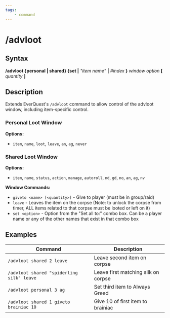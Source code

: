 ```yaml
---
tags:
    - command
---
```

# /advloot

## Syntax

**/advloot {personal | shared} {set |** _"item name"_ **|** _#index_ **}** _window option_ **[** _quantity_ **]**

## Description

Extends EverQuest's `/advloot` command to allow control of the advloot window, including item-specific control.


### Personal Loot Window

**Options:**

* `item`, `name`, `loot`, `leave`, `an`, `ag`, `never`

### Shared Loot Window

**Options:**

* `item`, `name`, `status`, `action`, `manage`, `autoroll`, `nd`, `gd`, `no`, `an`, `ag`, `nv`

**Window Commands:**

* `giveto <name> [<quantity>]` - Give to player (must be in group/raid)
* `leave` - Leaves the item on the corpse (Note: to unlock the corpse from timer, ALL items related to that corpse must be looted or left on it)
* `set <option>` - Option from the "Set all to:" combo box. Can be a player name or any of the other names that exist in that combo box

## Examples

| Command | Description |
|---------|-------------|
| `/advloot shared 2 leave` | Leave second item on corpse |
| `/advloot shared "spiderling silk" leave` | Leave first matching silk on corpse |
| `/advloot personal 3 ag` | Set third item to Always Greed |
| `/advloot shared 1 giveto brainiac 10` | Give 10 of first item to brainiac |




